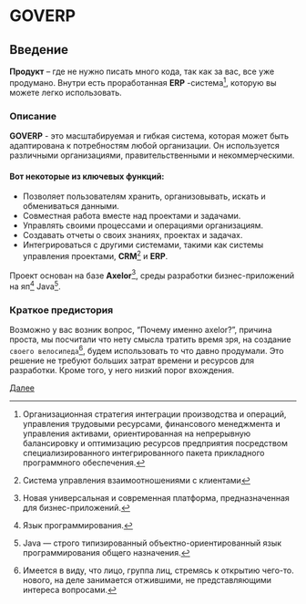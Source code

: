 # GOVERP

## Введение

**Продукт** – где не нужно писать много кода, так как за вас, все уже продумано. Внутри есть проработанная **ERP**
-система[^1], которую вы можете легко использовать.

### Описание

**GOVERP** - это масштабируемая и гибкая система, которая может быть адаптирована к потребностям любой организации. Он
используется различными организациями, правительственными и некоммерческими.

#### Вот некоторые из ключевых функций:

+ Позволяет пользователям хранить, организовывать, искать и обмениваться данными.
+ Совместная работа вместе над проектами и задачами.
+ Управлять своими процессами и операциями организациям.
+ Создавать отчеты о своих знаниях, проектах и задачах.
+ Интегрироваться с другими системами, такими как системы управления проектами, **CRM**[^2] и **ERP**.

Проект основан на базе **Axelor**[^3], среды разработки бизнес-приложений на яп[^4] Java[^5].

### Краткое предистория

Возможно у вас возник вопрос, “Почему именно axelor?”, причина проста, мы посчитали что нету смысла тратить время зря,
на создание `своего велосипеда`[^6], будем использовать то что давно продумали. Это решение не требуют больших затрат
времени и ресурсов для разработки. Кроме того, у него низкий порог вхождения.

[Далее](docs/menubar.md)

[^1]: Организационная стратегия интеграции производства и операций, управления трудовыми ресурсами, финансового
менеджмента и управления активами, ориентированная на непрерывную балансировку и оптимизацию ресурсов предприятия
посредством специализированного интегрированного пакета прикладного программного обеспечения.
[^2]: Система управления взаимоотношениями с клиентами
[^3]: Новая универсальная и современная платформа, предназначенная для бизнес-приложений.
[^4]: Язык программирования.
[^5]: Java — строго типизированный объектно-ориентированный язык программирования общего назначения.
[^6]: Имеется в виду, что лицо, группа лиц, стремясь к открытию чего-то. нового, на деле занимается отжившими, не
представляющими интереса вопросами.